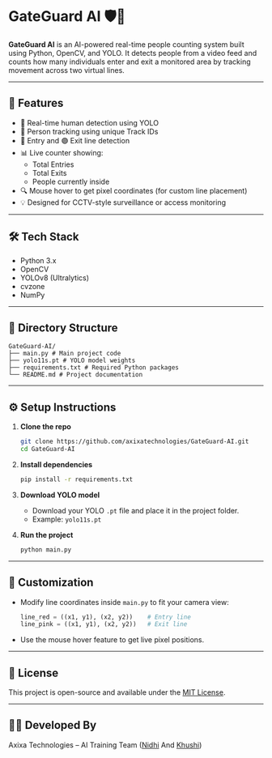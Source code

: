 # GateGuard AI 🛡️🎥

**GateGuard AI** is an AI-powered real-time people counting system built using Python, OpenCV, and YOLO. It detects people from a video feed and counts how many individuals enter and exit a monitored area by tracking movement across two virtual lines.

---

## 🚀 Features

- 🎯 Real-time human detection using YOLO
- 🧠 Person tracking using unique Track IDs
- 🔴 Entry and 🟣 Exit line detection
- 📊 Live counter showing:
  - Total Entries
  - Total Exits
  - People currently inside
- 🔍 Mouse hover to get pixel coordinates (for custom line placement)
- 💡 Designed for CCTV-style surveillance or access monitoring

---

## 🛠️ Tech Stack

- Python 3.x
- OpenCV
- YOLOv8 (Ultralytics)
- cvzone
- NumPy

---

## 📁 Directory Structure

```
GateGuard-AI/
├── main.py # Main project code
├── yolo11s.pt # YOLO model weights
├── requirements.txt # Required Python packages
└── README.md # Project documentation
```

---

## ⚙️ Setup Instructions

1. **Clone the repo**

   ```bash
   git clone https://github.com/axixatechnologies/GateGuard-AI.git
   cd GateGuard-AI
   ```

2. **Install dependencies**

   ```bash
   pip install -r requirements.txt
   ```

3. **Download YOLO model**

   - Download your YOLO `.pt` file and place it in the project folder.
   - Example: `yolo11s.pt`

4. **Run the project**

   ```bash
   python main.py
   ```

---

## 🎯 Customization

- Modify line coordinates inside `main.py` to fit your camera view:

  ```python
  line_red = ((x1, y1), (x2, y2))    # Entry line
  line_pink = ((x1, y1), (x2, y2))   # Exit line
  ```

- Use the mouse hover feature to get live pixel positions.

---

## 📄 License

This project is open-source and available under the [MIT License](LICENSE).

---

## 👨‍💻 Developed By

Axixa Technologies – AI Training Team ([Nidhi](https://github.com/nidhiach) And [Khushi](https://github.com/Khushi6367))
